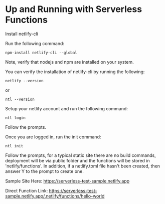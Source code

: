 # Up and Running with Serverless Functions

Install netlify-cli

Run the following command:
```
npm-install netlify-cli --global
```
Note, verify that nodejs and npm are installed on your system.


You can verify the installation of netlify-cli by running the following:
```
netlify --version
```
or
```
ntl --version
```


Setup your netlify account and run the following command:
```
ntl login
```
Follow the prompts.



Once you are logged in, run the init command:
```
ntl init
```
Follow the prompts, for a typical static site there are no build commands, deployment will be via public folder and the functions will be stored in 'netlify/functions'. In addition, if a netlify.toml file hasn't been created, then answer Y to the prompt to create one.

Sample Site Here:
https://serverless-test-sample.netlify.app

Direct Function Link:
https://serverless-test-sample.netlify.app/.netlify/functions/hello-world
